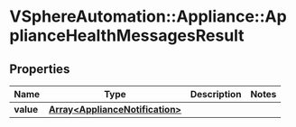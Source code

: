 # VSphereAutomation::Appliance::ApplianceHealthMessagesResult

## Properties
Name | Type | Description | Notes
------------ | ------------- | ------------- | -------------
**value** | [**Array&lt;ApplianceNotification&gt;**](ApplianceNotification.md) |  | 


